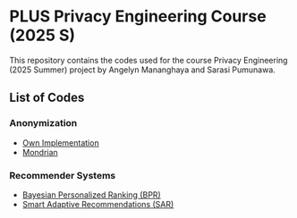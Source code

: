 # PLUS Privacy Engineering Course (2025 S)
This repository contains the codes used for the course Privacy Engineering (2025 Summer) project by Angelyn Mananghaya and Sarasi Pumunawa.

## List of Codes
### Anonymization
- [Own Implementation](Anon_CustomMethod.Rmd)
- [Mondrian](Anon_Mondrian.ipynb)

### Recommender Systems
- [Bayesian Personalized Ranking (BPR)](RecSys_BPR.ipynb)
- [Smart Adaptive Recommendations (SAR)](RecSys_SAR.ipynb)
